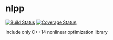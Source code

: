 # nlpp

[![Build Status](https://travis-ci.org/matheuspf/nlpp.svg?branch=master)](https://travis-ci.org/matheuspf/nlpp) [![Coverage Status](https://coveralls.io/repos/github/matheuspf/nlpp/badge.svg?branch=master)](https://coveralls.io/github/matheuspf/nlpp?branch=master)


Include only C++14 nonlinear optimization library